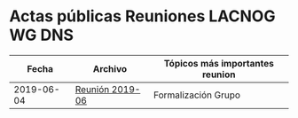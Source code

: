 # Actas públicas Reuniones LACNOG WG DNS

| Fecha | Archivo | Tópicos más importantes reunion |
|-------|---------|---------------------------------|
| 2019-06-04 | [Reunión 2019-06](2019-06-04.md) | Formalización Grupo |


